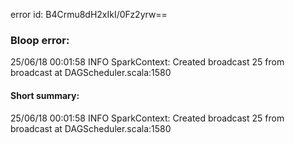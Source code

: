 error id: B4Crmu8dH2xIkI/0Fz2yrw==
### Bloop error:

25/06/18 00:01:58 INFO SparkContext: Created broadcast 25 from broadcast at DAGScheduler.scala:1580
#### Short summary: 

25/06/18 00:01:58 INFO SparkContext: Created broadcast 25 from broadcast at DAGScheduler.scala:1580